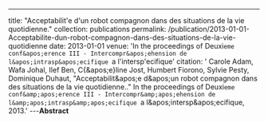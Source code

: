 ---
title: "Acceptabilit&apos;e d&apos;un robot compagnon dans des situations de la vie quotidienne."
collection: publications
permalink: /publication/2013-01-01-Acceptabilite-dun-robot-compagnon-dans-des-situations-de-la-vie-quotidienne
date: 2013-01-01
venue: 'In the proceedings of Deuxi`eme conf&apos;erence III - Intercompr&apos;ehension de l&apos;intrasp&apos;ecifique `a l&apos;intersp&apos;ecifique'
citation: ' Carole Adam,  Wafa Johal,  Ilef Ben,  C{\&apos;e}line Jost,  Humbert Fiorono,  Sylvie Pesty,  Dominique Duhaut, &quot;Acceptabilit&amp;apos;e d&amp;apos;un robot compagnon dans des situations de la vie quotidienne..&quot; In the proceedings of Deuxi`eme conf&amp;apos;erence III - Intercompr&amp;apos;ehension de l&amp;apos;intrasp&amp;apos;ecifique `a l&amp;apos;intersp&amp;apos;ecifique, 2013.'
---**Abstract** 
